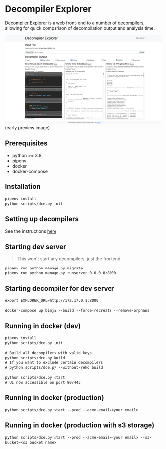 # Decompiler Explorer

[Decompiler Explorer](https://dogbolt.org) is a web front-end to a number of [decompilers](/runners/decompiler), allowing for quick comparison of decompilation output and analysis time. 


![Decompiler Explorer](/static/img/preview.png) (early preview image)

## Prerequisites
- python >= 3.8
- pipenv
- docker
- docker-compose


## Installation
```
pipenv install
python scripts/dce.py init
```


## Setting up decompilers
See the instructions [here](runners/decompiler/tools/README.md)


## Starting dev server
> This won't start any decompilers, just the frontend

```shell
pipenv run python manage.py migrate
pipenv run python manage.py runserver 0.0.0.0:8000
```


## Starting decompiler for dev server
```shell
export EXPLORER_URL=http://172.17.0.1:8000

docker-compose up binja --build --force-recreate --remove-orphans
```


## Running in docker (dev)
```shell
pipenv install
python scripts/dce.py init

# Build all decompilers with valid keys 
python scripts/dce.py build
# If you want to exclude certain decompilers
# python scripts/dce.py --without-reko build

python scripts/dce.py start
# UI now accessible on port 80/443
```


## Running in docker (production)
```shell
python scripts/dce.py start --prod --acme-email=<your email>
```


## Running in docker (production with s3 storage)
```shell
python scripts/dce.py start --prod --acme-email=<your email> --s3-bucket=<s3 bucket name>
```
